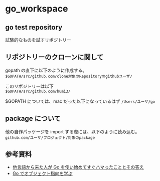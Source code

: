 # go_workspace

## go test repository

試験的なものを試すリポジトリー

## リポジトリーのクローンに関して

gopath の直下に以下のように作成する。  
`$GOPATH/src/github.com/clone対象のRepositoryのgithubユーザ/`

このリポジトリーは以下  
`$GOPATH/src/github.com/humi3/`

\$GOPATH については、mac だった以下になっているはず
`/Users/ユーザ/go`

## package について

他の自作パッケージを import する際には、以下のように読み込む。
`github.com/ユーザ/プロジェクト/対象のpackage`

## 参考資料

- [他言語から来た人が Go を使い始めてすぐハマったこととその答え](https://qiita.com/mumoshu/items/0d2f2a13c6e9fc8da2a4)
- [Go でオブジェクト指向を学ぶ](https://qiita.com/__init__/items/5f6c71eafd2d5e8ccb39)
